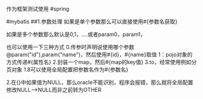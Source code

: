 作为框架测试使用
#spring


#mybatis
##1.参数处理
如果是单个参数那么可以直接使用#{参数名获取}

如果是多个参数那么默认是0,1，....或者param0，param1，

也可以使用一下三种方式
0.传参时声明说使用哪个参数@param("id"),param("name")，然后使用#{id}，#{name}取值
1：pojo对象的方式传递#{属性名}
2.封装一个map，然后#{map的key值}
3.to，经常使用例如分页对象
  1.8可以使用全局配置把参数名作为#{参数名}

2.在{}中如果值为NULL，那么oracle不能识别，程序会报错，那么就将全局配置修改NULL-->NULL而非之前转为OTHER


